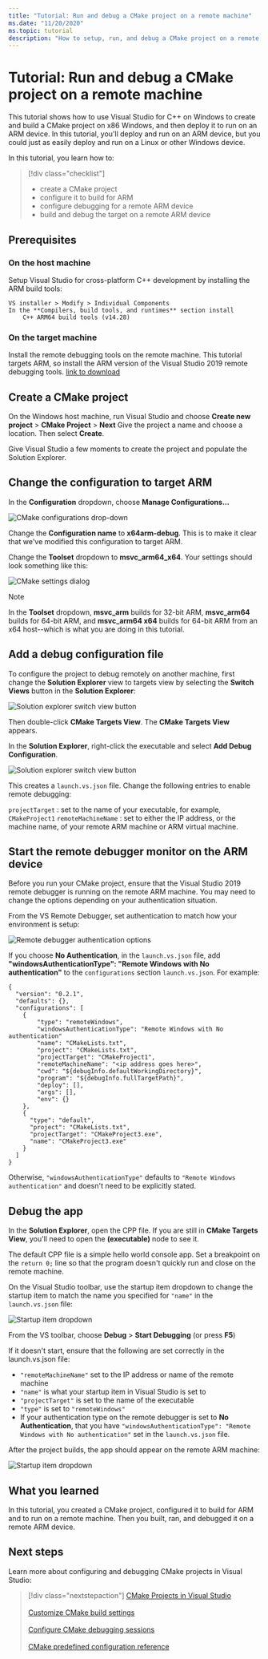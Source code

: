 ```yaml
---
title: "Tutorial: Run and debug a CMake project on a remote machine"
ms.date: "11/20/2020"
ms.topic: tutorial
description: "How to setup, run, and debug a CMake project on a remote machine"
---
```


# Tutorial: Run and debug a CMake project on a remote machine

This tutorial shows how to use Visual Studio for C++ on Windows to create and build a CMake project on x86 Windows, and then deploy it to run on an ARM device. In this tutorial, you'll deploy and run on an ARM device, but you could just as easily deploy and run on a Linux or other Windows device.

In this tutorial, you learn how to:

> [!div class="checklist"]
>
> * create a CMake project
> * configure it to build for ARM
> * configure debugging for a remote ARM device
> * build and debug the target on a remote ARM device

## Prerequisites

### On the host machine

Setup Visual Studio for cross-platform C++ development by installing the ARM build tools:

    VS installer > Modify > Individual Components
    In the **Compilers, build tools, and runtimes** section install
        C++ ARM64 build tools (v14.28)

### On the target machine

Install the remote debugging tools on the remote machine. This tutorial targets ARM, so install the ARM version of the Visual Studio 2019 remote debugging tools.
[link to download](https://visualstudio.microsoft.com/downloads/#remote-tools-for-visual-studio-2019)

## Create a CMake project

On the Windows host machine, run Visual Studio and choose **Create new project** > **CMake Project** > **Next**
Give the project a name and choose a location. Then select **Create**.

Give Visual Studio a few moments to create the project and populate the Solution Explorer.

## Change the configuration to target ARM

In the **Configuration** dropdown, choose **Manage Configurations...**

![CMake configurations drop-down](media/vs2019-cmake-manage-configurations.png)

Change the **Configuration name** to **x64arm-debug**. This is to make it clear that we've modified this configuration to target ARM.

Change the **Toolset** dropdown to **msvc_arm64_x64**. Your settings should look something like this:

![CMake settings dialog](media/cmake-settings-editor2.png)

> [!Note]
> In the **Toolset** dropdown, **msvc_arm** builds for 32-bit ARM, **msvc_arm64** builds for 64-bit ARM, and **msvc_arm64 x64** builds for 64-bit ARM from an x64 host--which is what you are doing in this tutorial.

## Add a debug configuration file

To configure the project to debug remotely on another machine, first change the **Solution Explorer** view to targets view by selecting the **Switch Views** button in the **Solution Explorer**:

![Solution explorer switch view button](media/solution-explorer-switch-view.png)

Then double-click **CMake Targets View**. The **CMake Targets View** appears.

In the **Solution Explorer**, right-click the executable and select **Add Debug Configuration**.

![Solution explorer switch view button](media/cmake-targets-add-debug-configuration.png)

This creates a `launch.vs.json` file. Change the following entries to enable remote debugging:

`projectTarget` : set to the name of your executable, for example, `CMakeProject1`
`remoteMachineName` : set to either the IP address, or the machine name, of your remote ARM machine or ARM virtual machine.

## Start the remote debugger monitor on the ARM device

Before you run your CMake project, ensure that the Visual Studio 2019 remote debugger is running on the remote ARM machine.  You may need to change the options depending on your authentication situation. 

From the VS Remote Debugger, set authentication to match how your environment is setup:

![Remote debugger authentication options](media/remote-debugger-options.png)

If you choose **No Authentication**, in the `launch.vs.json` file, add **"windowsAuthenticationType": "Remote Windows with No authentication"** to the `configurations` section `launch.vs.json`. For example:

``` XAML
{
  "version": "0.2.1",
  "defaults": {},
  "configurations": [
    {
        "type": "remoteWindows",
        "windowsAuthenticationType": "Remote Windows with No authentication"
        "name": "CMakeLists.txt",
        "project": "CMakeLists.txt",
        "projectTarget": "CMakeProject1",
        "remoteMachineName": "<ip address goes here>",
        "cwd": "${debugInfo.defaultWorkingDirectory}",
        "program": "${debugInfo.fullTargetPath}",
        "deploy": [],
        "args": [],
        "env": {}
    },
    {
      "type": "default",
      "project": "CMakeLists.txt",
      "projectTarget": "CMakeProject3.exe",
      "name": "CMakeProject3.exe"
    }
  ]
}
```

Otherwise, `"windowsAuthenticationType"` defaults to `"Remote Windows authentication"` and doesn't need to be explicitly stated.

## Debug the app

In the **Solution Explorer**, open the CPP file. If you are still in **CMake Targets View**, you'll need to open the **(executable)** node to see it.

The default CPP file is a simple hello world console app. Set a breakpoint on the `return 0;` line so that the program doesn't quickly run and close on the remote machine.

On the Visual Studio toolbar, use the startup item dropdown to change the startup item to match the name you specified for `"name"` in the `launch.vs.json` file:

![Startup item dropdown](media/startup-item.png)

From the VS toolbar, choose **Debug** > **Start Debugging** (or press **F5**)

If it doesn't start, ensure that the following are set correctly in the launch.vs.json file:
- `"remoteMachineName"` set to the IP address or name of the remote machine
- `"name"` is what your startup item in Visual Studio is set to
- `"projectTarget"` is set to the name of the executable
- `"type"` is set to `"remoteWindows"`
- If your authentication type on the remote debugger is set to **No Authentication**, that you have `"windowsAuthenticationType": "Remote Windows with No authentication"` set in the `launch.vs.json` file.

After the project builds, the app should appear on the remote ARM machine:

![Startup item dropdown](media/remote-cmake-app.png)

## What you learned

In this tutorial, you created a CMake project, configured it to build for ARM and to run on a remote machine. Then you built, ran, and debugged it on a remote ARM device.

## Next steps

Learn more about configuring and debugging CMake projects in Visual Studio:

> [!div class="nextstepaction"]
> [CMake Projects in Visual Studio](cmake-projects-in-visual-studio.md)<br/><br/>
> [Customize CMake build settings](customize-cmake-settings.md)<br/><br/>
> [Configure CMake debugging sessions](configure-cmake-debugging-sessions.md)<br/><br/>
> [CMake predefined configuration reference](cmake-predefined-configuration-reference.md)
